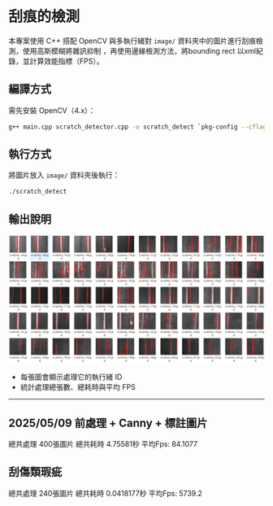 # 刮痕的檢測

本專案使用 C++ 搭配 OpenCV 與多執行緒對 `image/` 資料夾中的圖片進行刮痕檢測，使用高斯模糊將雜訊抑制
，再使用邊緣檢測方法，將bounding rect 以xml紀錄，並計算效能指標（FPS）。

##  編譯方式

需先安裝 OpenCV（4.x）：

```bash
g++ main.cpp scratch_detector.cpp -o scratch_detect `pkg-config --cflags --libs opencv4` -std=c++17 -pthread

```

##  執行方式

將圖片放入 `image/` 資料夾後執行：

```bash
./scratch_detect
```

##  輸出說明
![image](https://github.com/langz824/threaded_opencv_demo/blob/scratch_detect_bench/output.png)
- 每張圖會顯示處理它的執行緒 ID
- 統計處理總張數、總耗時與平均 FPS

---
## 2025/05/09 前處理 + Canny + 標註圖片

總共處理  400張圖片
總共耗時  4.75581秒
平均Fps: 84.1077


## 刮傷類瑕疵

總共處理  240張圖片
總共耗時  0.0418177秒
平均Fps: 5739.2
